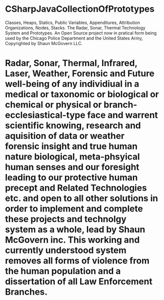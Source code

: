 # CSharpJavaCollectionOfPrototypes
Classes, Heaps, Statics, Public Variables, Appenditures, Attribution Organizations, Nodes, Stacks. The Radar, Sonar, Thermal Technology System and Prototypes.
An Open Source project now in pratical form being used by the Chicago Police Department and the United States Army, Copyrighted by Shaun McGovern LLC.
# Radar, Sonar, Thermal, Infrared, Laser, Weather, Forensic and Future well-being of any individiual in a medical or taxonomic or biological or chemical or physical or branch-ecclesiastical-type face and warrent scientific knowing, research and aquisition of data or weather forensic insight and true human nature biological, meta-phsyical human senses and our foresight leading to our protective human precept and Related Technologies etc. and open to all other solutions in order to implement and complete these projects and technolgy system as a whole, lead by Shaun McGovern inc. This working and currently understood system removes all forms of violence from the human population and a dissertation of all Law Enforcement Branches.
